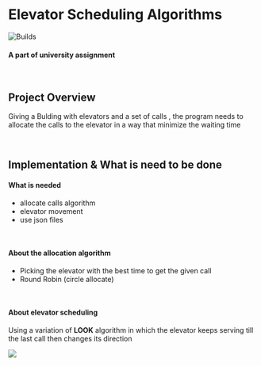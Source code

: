 # **Elevator Scheduling Algorithms**
![Builds](https://github.com/project-chip/connectedhomeip/workflows/Builds/badge.svg)
#### A part of university assignment 


</br>



## Project Overview
Giving a Bulding with elevators and a set of calls , the program needs to allocate the calls to the elevator in a way that minimize the waiting time


</br>

## Implementation & What is need to be done

#### What is needed 
- allocate calls algorithm 
- elevator movement 
- use json files 

</br>

#### About the allocation algorithm
- Picking the elevator with the best time to get the given call 
- Round Robin (circle allocate)

</br>

#### About elevator scheduling
Using a variation of **LOOK** algorithm in which the elevator keeps serving till the last call then changes its direction 



![](https://www.engineering.columbia.edu/files/seas/styles/816x460/public/content/cs_image/2021/05/newtemplate.jpg?itok=PMitgeiw )
